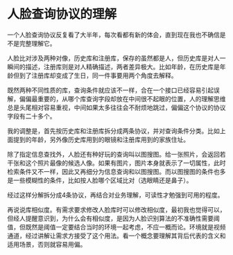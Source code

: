 人脸查询协议的理解
====
一个人脸查询协议反复看了大半年，每次看都有新的体会，直到现在我也不确信是不是完整理解它。

人脸比对涉及两种对像，历史库和注册库，保存的虽然都是人，但历史库是对人一瞬间的描述，注册库则是对人精确描述，两者差异极大。比如年龄，在历史库是年龄但到了注册库却变成了生日，同一件事要用两个角度去解释。

既然两种不同性质的库，查询条件就应该不一样，合在一个接口已经容易引起误解，偏偏最重要的，从哪个库查询字段却放在中间很不起眼的位置，人的理解思维总是头尾相对容易重视，中间如果太多往往会不耐烦地跳过，偏偏这个协议的协议字段有二十多个。

我的调整是，首先按历史库和注册库拆分成两条协议，并对查询条件分类。比如上面提到的年龄，另外像历史库用到的眼镜和注册库用到的家族住址。

除了指定信息查找外，人脸还有种好玩的查询叫以图搜图。给一张照片，会返回若干张和这个照片最像的候选人像。如果有图片，图片本身就表示了一切属性，此时检索条件又不一样，因此又再细分为信息查询和以图搜图。而以图搜图的条件也多是一些模糊性的条件，比如按人脸哪个区域比对（选眼睛还是鼻子）。

经过这样分解拆分成4条协议，再结合对业务理解，可读性才勉强到可用的程度。

再说说库相似度。有需求要求修改人脸库时可以修改相似度，最初我也觉得可以，但经人提醒意识到，为什么会有相似度，是因为人脸识别算法的不准确性需要阈值，但既然是阈值一定要结合当时的环境一起考虑，不应一概而论。环境就是视频通道，经过讲解让需求方接受了这个用法。看一个概念要理解其背后代表的含义和适用场景，否则就容易用偏。